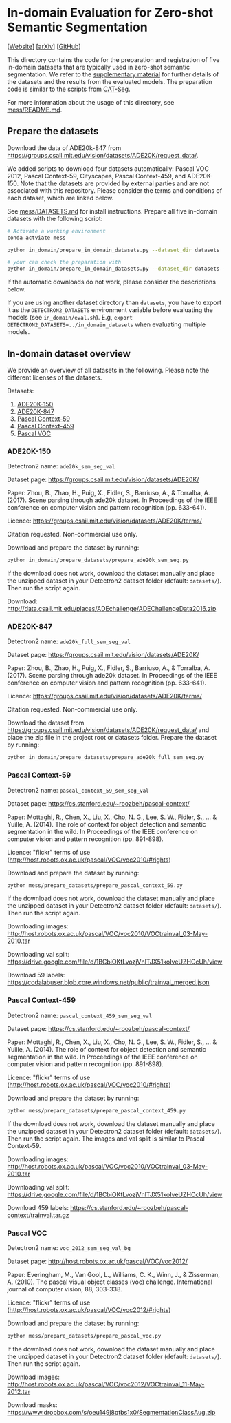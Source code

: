 # In-domain Evaluation for Zero-shot Semantic Segmentation

[[Website](https://blumenstiel.github.io/mess-benchmark/)] [[arXiv](https://arxiv.org/abs/2306.15521)] [[GitHub](https://github.com/blumenstiel/MESS)]

This directory contains the code for the preparation and registration of five in-domain datasets that are typically used in zero-shot semantic segmentation. We refer to the [supplementary material](https://arxiv.org/abs/2306.15521) for further details of the datasets and the results from the evaluated models. The preparation code is similar to the scripts from [CAT-Seg](https://github.com/KU-CVLAB/CAT-Seg). 

For more information about the usage of this directory, see [mess/README.md](../mess/README.md).

## Prepare the datasets

Download the data of ADE20k-847 from https://groups.csail.mit.edu/vision/datasets/ADE20K/request_data/. 

We added scripts to download four datasets automatically: Pascal VOC 2012, Pascal Context-59, Cityscapes, Pascal Context-459, and ADE20K-150. Note that the datasets are provided by external parties and are not associated with this repository. Please consider the terms and conditions of each dataset, which are linked below.

See [mess/DATASETS.md](../mess/DATASETS.md) for install instructions. Prepare all five in-domain datasets with the following script: 

```bash
# Activate a working environment
conda actviate mess

python in_domain/prepare_in_domain_datasets.py --dataset_dir datasets

# your can check the preparation with
python in_domain/prepare_in_domain_datasets.py --dataset_dir datasets --stats
```

If the automatic downloads do not work, please consider the descriptions below.

If you are using another dataset directory than `datasets`, you have to export it as the `DETECTRON2_DATASETS` environment variable before evaluating the models (see `in_domain/eval.sh`). E.g, `export DETECTRON2_DATASETS=../in_domain_datasets` when evaluating multiple models.

## In-domain dataset overview

We provide an overview of all datasets in the following. Please note the different licenses of the datasets.

Datasets:
1. [ADE20K-150](#ade20k-150)
2. [ADE20K-847](#ade20k-847)
3. [Pascal Context-59](#pascal-context-59)
4. [Pascal Context-459](#pascal-context-459) 
5. [Pascal VOC](#pascal-voc)

### ADE20K-150

Detectron2 name: `ade20k_sem_seg_val`

Dataset page: https://groups.csail.mit.edu/vision/datasets/ADE20K/

Paper: Zhou, B., Zhao, H., Puig, X., Fidler, S., Barriuso, A., & Torralba, A. (2017). Scene parsing through ade20k dataset. In Proceedings of the IEEE conference on computer vision and pattern recognition (pp. 633-641).

Licence: https://groups.csail.mit.edu/vision/datasets/ADE20K/terms/

Citation requested. Non-commercial use only.

Download and prepare the dataset by running:
```sh
python in_domain/prepare_datasets/prepare_ade20k_sem_seg.py
```
If the download does not work, download the dataset manually and place the unzipped dataset in your Detectron2 dataset folder (default: `datasets/`). Then run the script again.

Download: http://data.csail.mit.edu/places/ADEchallenge/ADEChallengeData2016.zip


### ADE20K-847

Detectron2 name: `ade20k_full_sem_seg_val`

Dataset page: https://groups.csail.mit.edu/vision/datasets/ADE20K/

Paper: Zhou, B., Zhao, H., Puig, X., Fidler, S., Barriuso, A., & Torralba, A. (2017). Scene parsing through ade20k dataset. In Proceedings of the IEEE conference on computer vision and pattern recognition (pp. 633-641).

Licence: https://groups.csail.mit.edu/vision/datasets/ADE20K/terms/

Citation requested. Non-commercial use only. 

Download the dataset from https://groups.csail.mit.edu/vision/datasets/ADE20K/request_data/ and place the zip file in the project root or datasets folder. Prepare the dataset by running:
```sh
python in_domain/prepare_datasets/prepare_ade20k_full_sem_seg.py
```

### Pascal Context-59

Detectron2 name: `pascal_context_59_sem_seg_val`

Dataset page: https://cs.stanford.edu/~roozbeh/pascal-context/

Paper: Mottaghi, R., Chen, X., Liu, X., Cho, N. G., Lee, S. W., Fidler, S., ... & Yuille, A. (2014). The role of context for object detection and semantic segmentation in the wild. In Proceedings of the IEEE conference on computer vision and pattern recognition (pp. 891-898).

Licence: "flickr" terms of use (http://host.robots.ox.ac.uk/pascal/VOC/voc2010/#rights)

Download and prepare the dataset by running:
```sh
python mess/prepare_datasets/prepare_pascal_context_59.py
```
If the download does not work, download the dataset manually and place the unzipped dataset in your Detectron2 dataset folder (default: `datasets/`). Then run the script again.

Downloading images: http://host.robots.ox.ac.uk/pascal/VOC/voc2010/VOCtrainval_03-May-2010.tar

Downloading val split: https://drive.google.com/file/d/1BCbiOKtLvozjVnlTJX51koIveUZHCcUh/view

Download 59 labels: https://codalabuser.blob.core.windows.net/public/trainval_merged.json

### Pascal Context-459

Detectron2 name: `pascal_context_459_sem_seg_val`

Dataset page: https://cs.stanford.edu/~roozbeh/pascal-context/

Paper: Mottaghi, R., Chen, X., Liu, X., Cho, N. G., Lee, S. W., Fidler, S., ... & Yuille, A. (2014). The role of context for object detection and semantic segmentation in the wild. In Proceedings of the IEEE conference on computer vision and pattern recognition (pp. 891-898).

Licence: "flickr" terms of use (http://host.robots.ox.ac.uk/pascal/VOC/voc2010/#rights)

Download and prepare the dataset by running:
```sh
python mess/prepare_datasets/prepare_pascal_context_459.py
```
If the download does not work, download the dataset manually and place the unzipped dataset in your Detectron2 dataset folder (default: `datasets/`). Then run the script again. The images and val split is similar to Pascal Context-59. 

Downloading images: http://host.robots.ox.ac.uk/pascal/VOC/voc2010/VOCtrainval_03-May-2010.tar

Downloading val split: https://drive.google.com/file/d/1BCbiOKtLvozjVnlTJX51koIveUZHCcUh/view

Download 459 labels: https://cs.stanford.edu/~roozbeh/pascal-context/trainval.tar.gz

### Pascal VOC

Detectron2 name: `voc_2012_sem_seg_val_bg`

Dataset page: http://host.robots.ox.ac.uk/pascal/VOC/voc2012/

Paper: Everingham, M., Van Gool, L., Williams, C. K., Winn, J., & Zisserman, A. (2010). The pascal visual object classes (voc) challenge. International journal of computer vision, 88, 303-338.

Licence: "flickr" terms of use (http://host.robots.ox.ac.uk/pascal/VOC/voc2012/#rights)

Download and prepare the dataset by running:
```sh
python mess/prepare_datasets/prepare_pascal_voc.py
```
If the download does not work, download the dataset manually and place the unzipped dataset in your Detectron2 dataset folder (default: `datasets/`). Then run the script again.

Download images: http://host.robots.ox.ac.uk/pascal/VOC/voc2012/VOCtrainval_11-May-2012.tar

Download masks: https://www.dropbox.com/s/oeu149j8qtbs1x0/SegmentationClassAug.zip 
